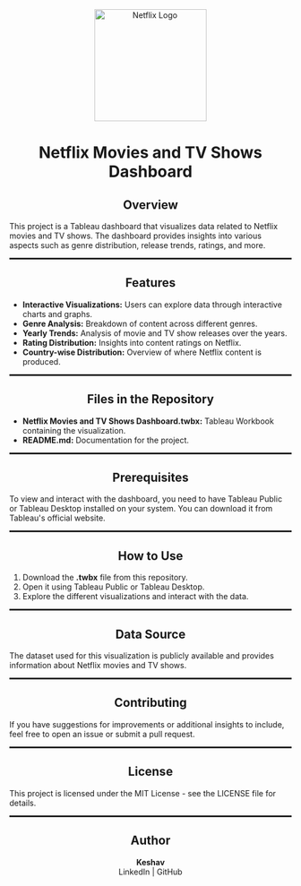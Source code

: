 <div>
    <center>
     <img src="netflix logo.png" alt="Netflix Logo" width="200">
        <h1>Netflix Movies and TV Shows Dashboard</h1>
    </center>
</div>

<center>
    <h2>Overview</h2>
</center>

<p>
    This project is a Tableau dashboard that visualizes data related to Netflix movies and TV shows. The dashboard provides insights into various aspects such as genre distribution, release trends, ratings, and more.
</p>

<hr style="border: 1px dotted;">

<center>
    <h2>Features</h2>
</center>

<ul>
    <li><b>Interactive Visualizations:</b> Users can explore data through interactive charts and graphs.</li>
    <li><b>Genre Analysis:</b> Breakdown of content across different genres.</li>
    <li><b>Yearly Trends:</b> Analysis of movie and TV show releases over the years.</li>
    <li><b>Rating Distribution:</b> Insights into content ratings on Netflix.</li>
    <li><b>Country-wise Distribution:</b> Overview of where Netflix content is produced.</li>
</ul>

<hr style="border: 1px dotted;">

<center>
    <h2>Files in the Repository</h2>
</center>

<ul>
    <li><b>Netflix Movies and TV Shows Dashboard.twbx:</b> Tableau Workbook containing the visualization.</li>
    <li><b>README.md:</b> Documentation for the project.</li>
</ul>

<hr style="border: 1px dotted;">

<center>
    <h2>Prerequisites</h2>
</center>

<p>
    To view and interact with the dashboard, you need to have Tableau Public or Tableau Desktop installed on your system. You can download it from Tableau's official website.
</p>

<hr style="border: 1px dotted;">

<center>
    <h2>How to Use</h2>
</center>

<ol>
    <li>Download the <b>.twbx</b> file from this repository.</li>
    <li>Open it using Tableau Public or Tableau Desktop.</li>
    <li>Explore the different visualizations and interact with the data.</li>
</ol>

<hr style="border: 1px dotted;">

<center>
    <h2>Data Source</h2>
</center>

<p>
    The dataset used for this visualization is publicly available and provides information about Netflix movies and TV shows.
</p>

<hr style="border: 1px dotted;">

<center>
    <h2>Contributing</h2>
</center>

<p>
    If you have suggestions for improvements or additional insights to include, feel free to open an issue or submit a pull request.
</p>

<hr style="border: 1px dotted;">

<center>
    <h2>License</h2>
</center>

<p>
    This project is licensed under the MIT License - see the LICENSE file for details.
</p>

<hr style="border: 1px dotted;">

<div>
    <center>
        <h2>Author</h2>
        <p>
            <b>Keshav</b> <br>
            LinkedIn | GitHub
        </p>
    </center>
</div>
